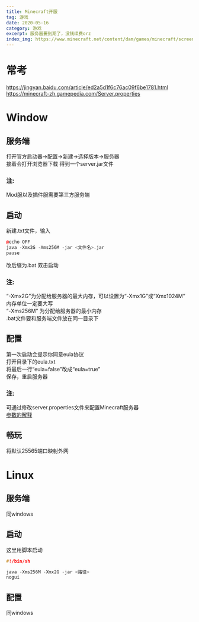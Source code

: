 ```yaml
---
title: Minecraft开服
tag: 游戏
date: 2020-05-16
category: 游戏
excerpt: 服务器要到期了，没钱续费orz
index_img: https://www.minecraft.net/content/dam/games/minecraft/screenshots/rtxlaunch-carousel.jpg
---
```

# 常考
https://jingyan.baidu.com/article/ed2a5d1f6c76ac09f6be1781.html<br/>
https://minecraft-zh.gamepedia.com/Server.properties


# **Window**

## 服务端
打开官方启动器->配置->新建->选择版本->服务器<br/>
接着会打开浏览器下载
得到一个server.jar文件

### 注:
Mod服以及插件服需要第三方服务端


## 启动
新建.txt文件，输入

```cpp
@echo OFF
java -Xmx2G -Xms256M -jar <文件名>.jar
pause
```


改后缀为.bat
双击启动

### 注:
“-Xmx2G”为分配给服务器的最大内存，可以设置为“-Xmx1G”或“Xmx1024M” <br/>
内存单位一定要大写<br/>
“-Xms256M” 为分配给服务器的最小内存<br/>
.bat文件要和服务端文件放在同一目录下


## 配置
第一次启动会提示你同意eula协议<br/>
打开目录下的eula.txt<br/>
将最后一行“eula=false”改成“eula=true”<br/>
保存，重启服务器

### 注:
可通过修改server.properties文件来配置Minecraft服务器<br/>
[参数的解释](https://minecraft-zh.gamepedia.com/Server.properties)


## 畅玩
将默认25565端口映射外网

# **Linux**

## 服务端
同windows

## 启动
这里用脚本启动<br/>

```cpp
#!/bin/sh

java -Xms256M -Xmx2G -jar <路径>
nogui
```

## 配置
同windows
